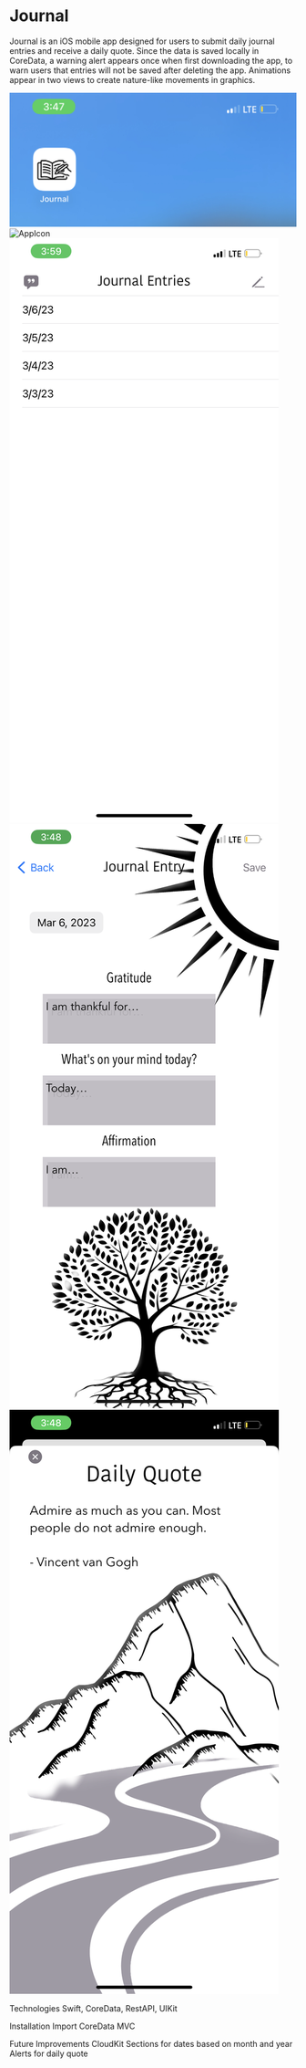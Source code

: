 # Journal

Journal is an iOS mobile app designed for users to submit daily journal entries and receive a daily quote. Since the data is saved locally in CoreData, a warning alert appears once when first downloading the app, to warn users that entries will not be saved after deleting the app. Animations appear in two views to create nature-like movements in graphics. 

![AppImage](appIcon.jpg)
![AppIcon](journalIcon.png)
![Home](homeView.jpeg)
![Entry](entryview.PNG)
![Quote](quoteView.PNG)

Technologies
Swift, CoreData, RestAPI, UIKit

Installation
Import CoreData 
MVC

Future Improvements
CloudKit
Sections for dates based on month and year
Alerts for daily quote
